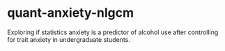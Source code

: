 # quant-anxiety-nlgcm
Exploring if statistics anxiety is a predictor of alcohol use after controlling for trait anxiety in undergraduate students.
